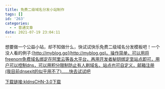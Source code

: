 ```yaml
---
title: 免费二级域名分发小站制作
tags: []
id: '263'
categories:
  - - 普通文章
date: 2021-07-19 23:04:11
---
```


想要做一个公益小站，却不知做什么，快试试快乐免费二级域名分发模板吧！一个没人看的例子:[http://myblog.gq](http://myblog.gq)。操作简单，可以用将freenom免费域名绑定在阿里云等各大平台，再用开发者秘钥绑定至站点即可，用户可以控制dns，可以用积分限制防止有人刷域名，站点也可自定义，邮箱注册(我目前dnsexit的似乎用不了)……快去试试吧

[下载链接:kldnsCHN-3.0](https://luqizhi.tk/wordpress/wp-content/uploads/2021/07/yuxiangwang0525-kldnsCHN-3.0.zip)[下载](https://luqizhi.tk/wordpress/wp-content/uploads/2021/07/yuxiangwang0525-kldnsCHN-3.0.zip)